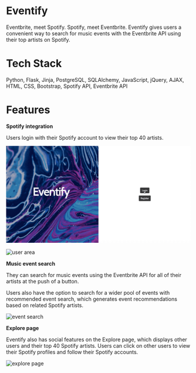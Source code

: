 # Eventify
Eventbrite, meet Spotify. Spotify, meet Eventbrite.
Eventify gives users a convenient way to search for music events with the Eventbrite API using their top artists on Spotify.

# Tech Stack
Python, Flask, Jinja, PostgreSQL, SQLAlchemy, JavaScript, jQuery, AJAX, HTML, CSS, Bootstrap, Spotify API, Eventbrite API

# Features
**Spotify integration**

Users login with their Spotify account to view their top 40 artists.

![login](/gifs/login.gif)

![user area](/gifs/user_spotify.gif)

**Music event search**

They can search for music events using the Eventbrite API for all of their artists at the push of a button.

Users also have the option to search for a wider pool of events with recommended event search, which generates event recommendations based on related Spotify artists.

![event search](/gifs/event_search.gif)

**Explore page**

Eventify also has social features on the Explore page, which displays other users and their top 40 Spotify artists. Users can click on other users to view their Spotify profiles and follow their Spotify accounts.

![explore page](/gifs/explore_page.gif)
